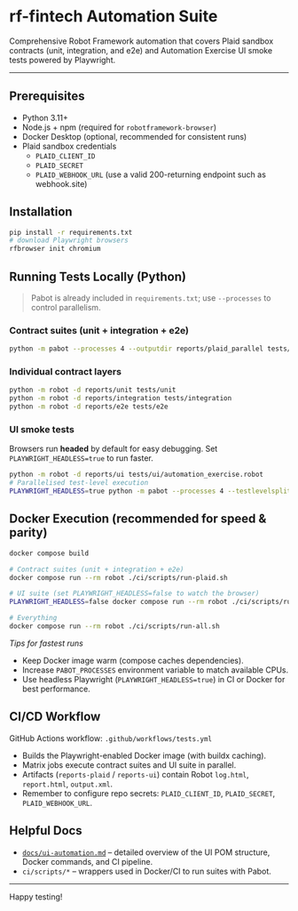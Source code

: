 # rf-fintech Automation Suite

Comprehensive Robot Framework automation that covers Plaid sandbox contracts (unit, integration, and e2e) and Automation Exercise UI smoke tests powered by Playwright.

---

## Prerequisites

- Python 3.11+
- Node.js + npm (required for `robotframework-browser`)
- Docker Desktop (optional, recommended for consistent runs)
- Plaid sandbox credentials
  - `PLAID_CLIENT_ID`
  - `PLAID_SECRET`
  - `PLAID_WEBHOOK_URL` (use a valid 200-returning endpoint such as webhook.site)

## Installation

```bash
pip install -r requirements.txt
# download Playwright browsers
rfbrowser init chromium
```

## Running Tests Locally (Python)

> Pabot is already included in `requirements.txt`; use `--processes` to control parallelism.

### Contract suites (unit + integration + e2e)

```bash
python -m pabot --processes 4 --outputdir reports/plaid_parallel tests/unit tests/integration tests/e2e
```

### Individual contract layers

```bash
python -m robot -d reports/unit tests/unit
python -m robot -d reports/integration tests/integration
python -m robot -d reports/e2e tests/e2e
```

### UI smoke tests

Browsers run **headed** by default for easy debugging. Set `PLAYWRIGHT_HEADLESS=true` to run faster.

```bash
python -m robot -d reports/ui tests/ui/automation_exercise.robot
# Parallelised test-level execution
PLAYWRIGHT_HEADLESS=true python -m pabot --processes 4 --testlevelsplit --outputdir reports/ui_parallel tests/ui
```

## Docker Execution (recommended for speed & parity)

```bash
docker compose build

# Contract suites (unit + integration + e2e)
docker compose run --rm robot ./ci/scripts/run-plaid.sh

# UI suite (set PLAYWRIGHT_HEADLESS=false to watch the browser)
PLAYWRIGHT_HEADLESS=false docker compose run --rm robot ./ci/scripts/run-ui.sh

# Everything
docker compose run --rm robot ./ci/scripts/run-all.sh
```

*Tips for fastest runs*
- Keep Docker image warm (compose caches dependencies).
- Increase `PABOT_PROCESSES` environment variable to match available CPUs.
- Use headless Playwright (`PLAYWRIGHT_HEADLESS=true`) in CI or Docker for best performance.

## CI/CD Workflow

GitHub Actions workflow: `.github/workflows/tests.yml`

- Builds the Playwright-enabled Docker image (with buildx caching).
- Matrix jobs execute contract suites and UI suite in parallel.
- Artifacts (`reports-plaid` / `reports-ui`) contain Robot `log.html`, `report.html`, `output.xml`.
- Remember to configure repo secrets: `PLAID_CLIENT_ID`, `PLAID_SECRET`, `PLAID_WEBHOOK_URL`.

## Helpful Docs

- [`docs/ui-automation.md`](docs/ui-automation.md) – detailed overview of the UI POM structure, Docker commands, and CI pipeline.
- `ci/scripts/*` – wrappers used in Docker/CI to run suites with Pabot.

---

Happy testing!
